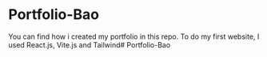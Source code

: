 
# Portfolio-Bao
You can find how i created my portfolio in this repo. To do my first website, I used React.js, Vite.js and Tailwind# Portfolio-Bao
